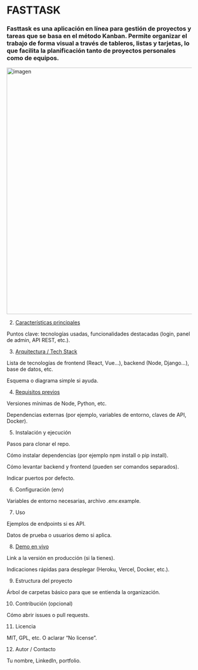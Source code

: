 # FASTTASK

### Fasttask es una aplicación en línea para gestión de proyectos y tareas que se basa en el método Kanban. Permite organizar el trabajo de forma visual a través de tableros, listas y tarjetas, lo que facilita la planificación tanto de proyectos personales como de equipos.

<img width="1902" height="670" alt="imagen" src="https://github.com/user-attachments/assets/f9ffcbcf-1b3a-46ff-8851-7ef267380c03" />


2. [Características principales](#caracteristicas)

Puntos clave: tecnologías usadas, funcionalidades destacadas (login, panel de admin, API REST, etc.).

3. [Arquitectura / Tech Stack](#arquitectura) 

Lista de tecnologías de frontend (React, Vue…), backend (Node, Django…), base de datos, etc.

Esquema o diagrama simple si ayuda.

4. [Requisitos previos](#requisitos)

Versiones mínimas de Node, Python, etc.

Dependencias externas (por ejemplo, variables de entorno, claves de API, Docker).

5. Instalación y ejecución

Pasos para clonar el repo.

Cómo instalar dependencias (por ejemplo npm install o pip install).

Cómo levantar backend y frontend (pueden ser comandos separados).

Indicar puertos por defecto.

6. Configuración (env)

Variables de entorno necesarias, archivo .env.example.

7. Uso

Ejemplos de endpoints si es API.

Datos de prueba o usuarios demo si aplica.

8. [Demo en vivo](#Demo)

Link a la versión en producción (si la tienes).

Indicaciones rápidas para desplegar (Heroku, Vercel, Docker, etc.).

9. Estructura del proyecto

Árbol de carpetas básico para que se entienda la organización.

10. Contribución (opcional)

Cómo abrir issues o pull requests.

11. Licencia

MIT, GPL, etc. O aclarar “No license”.

12. Autor / Contacto

Tu nombre, LinkedIn, portfolio.
